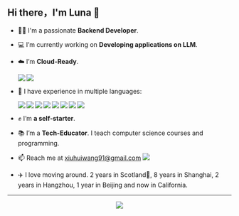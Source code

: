 ## Hi there，I'm Luna 👋


- 👩‍💼 I'm a passionate <strong>Backend Developer</strong>.
- 💻 I’m currently working on <strong>Developing applications on LLM</strong>.
- ☁️ I’m <strong>Cloud-Ready</strong>.
  
  <img align="left" src="https://img.shields.io/badge/AWS-%23FF9900.svg?style=for-the-badge&logo=amazon-aws&logoColor=white"/>
  <img src="https://img.shields.io/badge/GoogleCloud-%234285F4.svg?style=for-the-badge&logo=google-cloud&logoColor=white"/>
  
- 🌟 I have experience in multiple languages:
  
  <img align="left" src="https://img.shields.io/badge/java-%23ED8B00.svg?style=for-the-badge&logo=openjdk&logoColor=white"/>
  <img align="left" src="https://img.shields.io/badge/python-3670A0?style=for-the-badge&logo=python&logoColor=ffdd54"/>
  <img align="left" src="https://img.shields.io/badge/go-%2300ADD8.svg?style=for-the-badge&logo=go&logoColor=white"/>
  <img align="left" src="https://img.shields.io/badge/c-%2300599C.svg?style=for-the-badge&logo=c&logoColor=white"/>
  <img align="left" src="https://img.shields.io/badge/c++-%2300599C.svg?style=for-the-badge&logo=c%2B%2B&logoColor=white"/>
  <img align="left" src="https://img.shields.io/badge/html5-%23E34F26.svg?style=for-the-badge&logo=html5&logoColor=white"/>
  <img align="left" src="https://img.shields.io/badge/javascript-%23323330.svg?style=for-the-badge&logo=javascript&logoColor=%23F7DF1E"/>
  <img src="https://img.shields.io/badge/css3-%231572B6.svg?style=for-the-badge&logo=css3&logoColor=white"/>

- ✊ I’m <strong>a self-starter</strong>.
- 📚 I’m a <Strong>Tech-Educator</strong>. I teach computer science courses and programming.
- 📫 Reach me at <a href="mailto:xiuhuiwang91@gmail.com" align="left">xiuhuiwang91@gmail.com</a>  <a href="https://www.linkedin.com/in/xiuhui-wang/">
  <img src="https://img.shields.io/badge/linkedin-%230077B5.svg?style=for-the-badge&logo=linkedin&logoColor=white"/></a>
- ✈️ I love moving around. 2 years in Scotland🏴󠁧󠁢󠁳󠁣󠁴󠁿, 8 years in Shanghai, 2 years in Hangzhou, 1 year in Beijing and now in California.

<hr/>
<p align="center"><img src="https://github-readme-stats.vercel.app/api/top-langs/?username=xiuhuiwang&layout=compact"></p>
